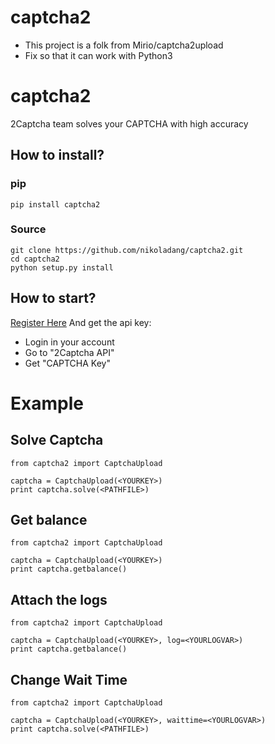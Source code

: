 # captcha2
* This project is a folk from Mirio/captcha2upload
* Fix so that it can work with Python3

# captcha2
2Captcha team solves your CAPTCHA with high accuracy

## How to install?

### pip
```
pip install captcha2
```

### Source
```
git clone https://github.com/nikoladang/captcha2.git
cd captcha2
python setup.py install
```

## How to start?
[Register Here](http://2captcha.com/?from=2529829)
And get the api key:
* Login in your account
* Go to "2Captcha API"
* Get "CAPTCHA Key"

# Example

## Solve Captcha
```
from captcha2 import CaptchaUpload

captcha = CaptchaUpload(<YOURKEY>)
print captcha.solve(<PATHFILE>)
```

## Get balance
```
from captcha2 import CaptchaUpload

captcha = CaptchaUpload(<YOURKEY>)
print captcha.getbalance()
```

## Attach the logs
```
from captcha2 import CaptchaUpload

captcha = CaptchaUpload(<YOURKEY>, log=<YOURLOGVAR>)
print captcha.getbalance()
```

## Change Wait Time
```
from captcha2 import CaptchaUpload

captcha = CaptchaUpload(<YOURKEY>, waittime=<YOURLOGVAR>)
print captcha.solve(<PATHFILE>)
```
